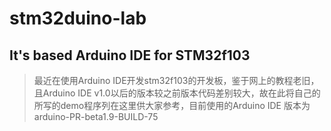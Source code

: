 # stm32duino-lab
It's based Arduino IDE for STM32f103
---
> 最近在使用Arduino IDE开发stm32f103的开发板，鉴于网上的教程老旧，且Arduino IDE v1.0以后的版本较之前版本代码差别较大，故在此将自己的所写的demo程序列在这里供大家参考，目前使用的Arduino IDE 版本为 arduino-PR-beta1.9-BUILD-75
